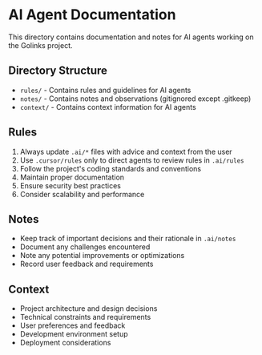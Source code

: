 # AI Agent Documentation

This directory contains documentation and notes for AI agents working on the Golinks project.

## Directory Structure

- `rules/` - Contains rules and guidelines for AI agents
- `notes/` - Contains notes and observations (gitignored except .gitkeep)
- `context/` - Contains context information for AI agents

## Rules

1. Always update `.ai/*` files with advice and context from the user
2. Use `.cursor/rules` only to direct agents to review rules in `.ai/rules`
3. Follow the project's coding standards and conventions
4. Maintain proper documentation
5. Ensure security best practices
6. Consider scalability and performance

## Notes

- Keep track of important decisions and their rationale in `.ai/notes`
- Document any challenges encountered
- Note any potential improvements or optimizations
- Record user feedback and requirements

## Context

- Project architecture and design decisions
- Technical constraints and requirements
- User preferences and feedback
- Development environment setup
- Deployment considerations
